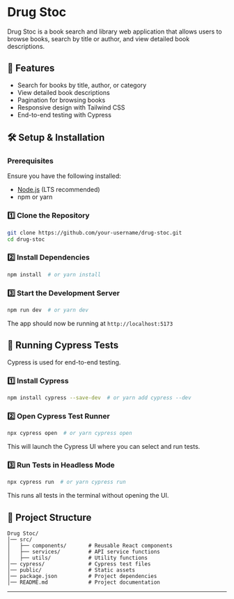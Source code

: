 # Drug Stoc

Drug Stoc is a book search and library web application that allows users to browse books, search by title or author, and view detailed book descriptions.

## 🚀 Features
- Search for books by title, author, or category
- View detailed book descriptions
- Pagination for browsing books
- Responsive design with Tailwind CSS
- End-to-end testing with Cypress

## 🛠️ Setup & Installation

### Prerequisites
Ensure you have the following installed:
- [Node.js](https://nodejs.org/) (LTS recommended)
- npm or yarn

### 1️⃣ Clone the Repository
```bash
git clone https://github.com/your-username/drug-stoc.git
cd drug-stoc
```

### 2️⃣ Install Dependencies
```bash
npm install  # or yarn install
```

### 3️⃣ Start the Development Server
```bash
npm run dev  # or yarn dev
```
The app should now be running at `http://localhost:5173`

## 🧪 Running Cypress Tests
Cypress is used for end-to-end testing.

### 1️⃣ Install Cypress
```bash
npm install cypress --save-dev  # or yarn add cypress --dev
```

### 2️⃣ Open Cypress Test Runner
```bash
npx cypress open  # or yarn cypress open
```
This will launch the Cypress UI where you can select and run tests.

### 3️⃣ Run Tests in Headless Mode
```bash
npx cypress run  # or yarn cypress run
```
This runs all tests in the terminal without opening the UI.

## 📂 Project Structure
```
Drug Stoc/
│── src/
│   ├── components/       # Reusable React components
│   ├── services/         # API service functions
│   ├── utils/            # Utility functions
│── cypress/              # Cypress test files
│── public/               # Static assets
│── package.json          # Project dependencies
│── README.md             # Project documentation
```


---


